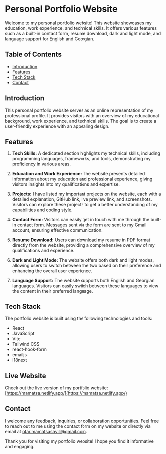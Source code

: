 # Personal Portfolio Website

Welcome to my personal portfolio website! This website showcases my education, work experience, and technical skills. It offers various features such as a built-in contact form, resume download, dark and light mode, and language support for English and Georgian.

## Table of Contents

- [Introduction](#introduction)
- [Features](#features)
- [Tech Stack](#tech-stack)
- [Contact](#contact)

## Introduction

This personal portfolio website serves as an online representation of my professional profile. It provides visitors with an overview of my educational background, work experience, and technical skills. The goal is to create a user-friendly experience with an appealing design.

## Features

1. **Tech Skills:** A dedicated section highlights my technical skills, including programming languages, frameworks, and tools, demonstrating my proficiency in various areas.

2. **Education and Work Experience:** The website presents detailed information about my education and professional experience, giving visitors insights into my qualifications and expertise.

3. **Projects:** I have listed my important projects on the website, each with a detailed explanation, GitHub link, live preview link, and screenshots. Visitors can explore these projects to get a better understanding of my capabilities and coding style.

4. **Contact Form:** Visitors can easily get in touch with me through the built-in contact form. Messages sent via the form are sent to my Gmail account, ensuring effective communication.

5. **Resume Download:** Users can download my resume in PDF format directly from the website, providing a comprehensive overview of my qualifications and experience.

6. **Dark and Light Mode:** The website offers both dark and light modes, allowing users to switch between the two based on their preference and enhancing the overall user experience.

7. **Language Support:** The website supports both English and Georgian languages. Visitors can easily switch between these languages to view the content in their preferred language.

## Tech Stack

The portfolio website is built using the following technologies and tools:

- React
- JavaScript
- Vite
- Tailwind CSS
- react-hook-form
- emailjs
- i18next

## Live Website

Check out the live version of my portfolio website: [https://mamatsa.netlify.app/](https://mamatsa.netlify.app/)

## Contact

I welcome any feedback, inquiries, or collaboration opportunities. Feel free to reach out to me using the contact form on my website or directly via email at otar.mamatsashvili@gmail.com.

Thank you for visiting my portfolio website! I hope you find it informative and engaging.
